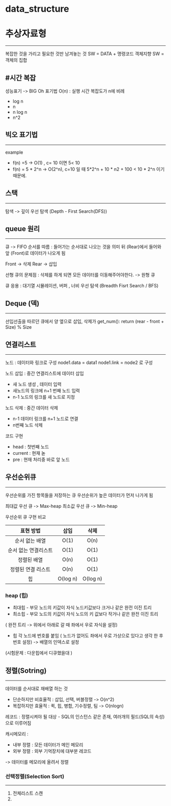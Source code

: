 # data_structure

# 추상자료형
---
복잡한 것을 가리고 필요한 것만 남겨놓는 것
SW = DATA + 명령코드
객체지향 SW = 객체의 집합



#시간 복잡
---
성능표기 -> BIG Oh 표기법
O(n) : 실행 시간 복잡도가 n에 비례

* log n
* n
* n log n
* n^2

## 빅오 표기법
---
example

* f(n) =5 -> O(1) , c= 10 이면 5< 10
* f(n) = 5 * 2^n -> O(2^n), c=10 일 때 5*2^n + 10 * n2 + 100 < 10 * 2^n 이기 때문에.

## 스택
---
탐색 -> 깊이 우선 탐색 (Depth - First Search(DFS))


## queue 원리
---
큐 -> FIFO 순서를 따름 : 들어가는 순서대로 나오는 것을 의미
뒤 (Rear)에서 들어와 앞 (Front)로 데이터가 나오게 됨

Front -> 삭제
Rear -> 삽입

선형 큐의 문제점 : 삭제를 하게 되면 모든 데이터를 이동해주어야한다. -> 원형 큐


큐 응용 : 대기열 시뮬레이션, 버퍼 , 너비 우선 탐색 (Breadth Fisrt Search / BFS)

## Deque (덱)
---
선입선출을 따르던 큐에서 양 옆으로 삽입, 삭제가
  get_num():
  return (rear - front + Size) % Size


## 연결리스트
---
노드 : 데이터와 링크로 구성
node1.data = data1
node1.link = node2 로 구성

노드 삽입 : 중간 연결리스트에 데이터 삽입
* 새 노드 생성 , 데이터 입력
* 새노드의 링크에 n+1 번째 노드 입력
* n-1 노드의  링크를 새 노드로 지정

노드 삭제 : 중간 데이터 삭제
* n-1 데이터 링크를 n+1 노드로 연결
* n번째 노드 삭제

코드 구현
* head : 첫번째 노드
* current : 현재 녿
* pre : 현재 처리중 바로 앞 노드

## 우선순위큐
---
우선순위를 가진 항목들을 저장하는 큐
우선순위가 높은 데이터가 먼저 나가게 됨

최대값 우선 큐 -> Max-heap
최소값 우선 큐 -> Min-heap

우선순위 큐 구현 비교


|표현 방법|삽입|삭제|
|:---:|:---:|:---:|
|순서 없는 배열|O(1)|O(n)|
|순서 없는 연결리스트|O(1)|O(1)|
|정렬된 배열|O(n)|O(1)|
|정렬된 연결 리스트|O(n)|O(1)|
|힙|O(log n)|O(log n)|

### heap (힙)
* 최대힙 - 부모 노드의 키값이 자식 노드키값보다 크거나 같은 완전 이진 트리
* 최소힙 - 부모 노드의 키값이 자식 노드의 키 값보다 작거나 같은 완전 이진 트리

( 완전 트리 -> 위에서 아래로 갈 때 좌에서 우로 자식을 설정)

* 힙 각 노드에 번호를 붙임 ( 노드가 없어도 좌에서 우로 가상으로 있다고 생각 한 후 번호 설정) -> 배열의 인덱스로 설정

(시험문제 : 다운힙에서 디큐했을대 )



## 정렬(Sotring)
---
데이터를 순서대로 재배열 하는 것

* 단순하지만 비효율적 : 삽입, 선택, 버블정렬 -> O(n^2)
* 복잡하지만 효율적 : 퀵, 힙, 병합, 기수정렬, 팀 -> O(nlogn)

레코드 : 정렬시켜야 될 대상 - SQL의 인스턴스 같은 존재, 여러개의 필드(SQL의 속성) 으로 이루어짐

캐시메모리 :

* 내부 정렬 : 모든 데이터가 메인 메모리
* 외부 정렬 : 외부 기억장치에 대부분 레코드

-> 데이터를 메모리에 올려서 정렬

### 선택정렬(Selection Sort)
---
1. 전체리스트 스캔
2. 

